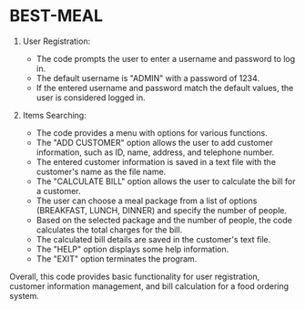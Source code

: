 # BEST-MEAL

1. User Registration:
   - The code prompts the user to enter a username and password to log in.
   - The default username is "ADMIN" with a password of 1234.
   - If the entered username and password match the default values, the user is considered logged in.

2. Items Searching:
   - The code provides a menu with options for various functions.
   - The "ADD CUSTOMER" option allows the user to add customer information, such as ID, name, address, and telephone number.
   - The entered customer information is saved in a text file with the customer's name as the file name.
   - The "CALCULATE BILL" option allows the user to calculate the bill for a customer.
   - The user can choose a meal package from a list of options (BREAKFAST, LUNCH, DINNER) and specify the number of people.
   - Based on the selected package and the number of people, the code calculates the total charges for the bill.
   - The calculated bill details are saved in the customer's text file.
   - The "HELP" option displays some help information.
   - The "EXIT" option terminates the program.

Overall, this code provides basic functionality for user registration, customer information management, and bill calculation for a food ordering system.
